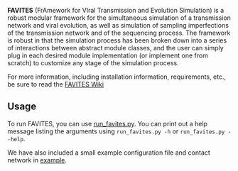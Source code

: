 **FAVITES** (FrAmework for VIral Transmission and Evolution Simulation) is a robust modular framework for the simultaneous simulation of a transmission network and viral evolution, as well as simulation of sampling imperfections of the transmission network and of the sequencing process. The framework is robust in that the simulation process has been broken down into a series of interactions between abstract module classes, and the user can simply plug in each desired module implementation (or implement one from scratch) to customize any stage of the simulation process.

For more information, including installation information, requirements, etc., be
sure to read the [FAVITES Wiki](../../wiki)

## Usage
To run FAVITES, you can use [run_favites.py](run_favites.py). You can print out
a help message listing the arguments using ``run_favites.py -h`` or
``run_favites.py --help``.

We have also included a small example configuration file and contact network in
[example](example).